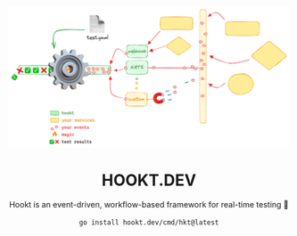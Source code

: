 <p align="center">
  <img alt="hookt" src="https://raw.githubusercontent.com/gethookt/.github/main/profile/assets/logo.png"/>
  <h1 align="center">HOOKT.DEV</h1>
</p>

<p align="center"> Hookt is an event-driven, workflow-based framework for real-time testing 🚀 </p>

<p align="center"><code>go install hookt.dev/cmd/hkt@latest</code></p>
